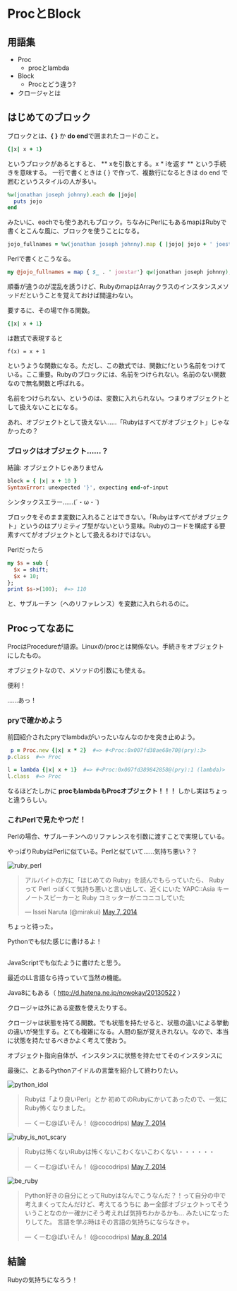 ProcとBlock
====

## 用語集
- Proc
  - procとlambda
- Block
  - Procとどう違う?
- クロージャとは


## はじめてのブロック

ブロックとは、**{ }** か **do end**で囲まれたコードのこと。

```ruby
{|x| x + 1} 
```

というブロックがあるとすると、 ** xを引数とする。x * iを返す ** という手続きを意味する。
一行で書くときは { } で作って、複数行になるときは do end で囲むというスタイルの人が多い。

```ruby
%w(jonathan joseph johnny).each do |jojo|
  puts jojo
end
```

みたいに、eachでも使うあれもブロック。ちなみにPerlにもあるmapはRubyで書くとこんな風に、ブロックを使うことになる。

```ruby
jojo_fullnames = %w(jonathan joseph johnny).map { |jojo| jojo + ' joestar' }
```

Perlで書くとこうなる。

```perl
my @jojo_fullnames = map { $_ . ' joestar'} qw(jonathan joseph johnny);
```

順番が違うのが混乱を誘うけど、RubyのmapはArrayクラスのインスタンスメソッドだということを覚えておけば間違わない。

要するに、その場で作る関数。

```ruby
{|x| x + 1} 
```

は数式で表現すると

```
f(x) = x + 1
```

というような関数になる。ただし、この数式では、関数にfという名前をつけている。ここ重要。Rubyのブロックには、名前をつけられない。名前のない関数なので無名関数と呼ばれる。

名前をつけられない、というのは、変数に入れられない。つまりオブジェクトとして扱えないことになる。

あれ、オブジェクトとして扱えない……「Rubyはすべてがオブジェクト」じゃなかったの？

### ブロックはオブジェクト……？
結論: オブジェクトじゃありません

```ruby
block = { |x| x + 10 }
SyntaxError: unexpected '}', expecting end-of-input
```

シンタックスエラー……(´・ω・`)

ブロックをそのまま変数に入れることはできない。「Rubyはすべてがオブジェクト」というのはプリミティブ型がないという意味。Rubyのコードを構成する要素すべてがオブジェクトとして扱えるわけではない。


Perlだったら
```perl
my $s = sub {
  $x = shift;
  $x + 10;
};
print $s->(100);  #=> 110
```

と、サブルーチン（へのリファレンス）を変数に入れられるのに。

## Procってなあに
ProcはProcedureが語源。Linuxの/procとは関係ない。手続きをオブジェクトにしたもの。


オブジェクトなので、メソッドの引数にも使える。

便利！

……あっ！


### pryで確かめよう

前回紹介されたpryでlambdaがいったいなんなのかを突き止めよう。

```ruby
 p = Proc.new {|x| x * 2}  #=> #<Proc:0x007fd38ae68e70@(pry):3>
p.class  #=> Proc

l = lambda {|x| x + 1}  #=> #<Proc:0x007fd389842858@(pry):1 (lambda)>
l.class  #=> Proc
```

なるほどたしかに **procもlambdaもProcオブジェクト！！！**
しかし実はちょっと違うらしい。


### これPerlで見たやつだ！
Perlの場合、サブルーチンへのリファレンスを引数に渡すことで実現している。

やっぱりRubyはPerlに似ている。Perlと似ていて……気持ち悪い？？

![ruby_perl](https://dl.dropboxusercontent.com/u/17538030/ruby_perl_mirakui.png)

<blockquote class="twitter-tweet" lang="en"><p>アルバイトの方に「はじめての Ruby」を読んでもらっていたら、 Ruby って Perl っぽくて気持ち悪いと言い出して、近くにいた YAPC::Asia キーノートスピーカーと Ruby コミッターがニコニコしていた</p>&mdash; Issei Naruta (@mirakui) <a href="https://twitter.com/mirakui/statuses/463959363913125888">May 7, 2014</a></blockquote>
<script async src="//platform.twitter.com/widgets.js" charset="utf-8"></script>

ちょっと待った。

Pythonでも似た感じに書けるよ！
```python

```


JavaScriptでも似たように書けたと思う。

最近のLL言語なら持っていて当然の機能。

Java8にもある（ http://d.hatena.ne.jp/nowokay/20130522 ）



クロージャは外にある変数を使えたりする。

クロージャは状態を持てる関数。でも状態を持たせると、状態の違いによる挙動の違いが発生する。とても複雑になる。人間の脳が覚えきれない。なので、本当に状態を持たせるべきかよく考えて使おう。

オブジェクト指向自体が、インスタンスに状態を持たせてそのインスタンスに


最後に、とあるPythonアイドルの言葉を紹介して終わりたい。

![python_idol](https://dl.dropboxusercontent.com/u/17538030/python_ruby.png)
<blockquote class="twitter-tweet" lang="en"><p>Rubyは「より良いPerl」とか 初めてのRubyにかいてあったので、一気にRuby怖くなりました。</p>&mdash; くーむ@ぱいそん！ (@cocodrips) <a href="https://twitter.com/cocodrips/statuses/463958394789834752">May 7, 2014</a></blockquote>
<script async src="//platform.twitter.com/widgets.js" charset="utf-8"></script>


![ruby_is_not_scary](https://dl.dropboxusercontent.com/u/17538030/ruby_is_not_scary.png)

<blockquote class="twitter-tweet" lang="en"><p>Rubyは怖くないRubyは怖くないこわくないこわくない・・・・・・</p>&mdash; くーむ@ぱいそん！ (@cocodrips) <a href="https://twitter.com/cocodrips/statuses/463957562740584449">May 7, 2014</a></blockquote>
<script async src="//platform.twitter.com/widgets.js" charset="utf-8"></script>


![be_ruby](https://dl.dropboxusercontent.com/u/17538030/be_ruby.png)

<blockquote class="twitter-tweet" lang="en"><p>Python好きの自分にとってRubyはなんでこうなんだ？！って自分の中で考えまくってたんだけど、考えてるうちに&#10;あー全部オブジェクトってそういうことなのかー確かにそう考えれば気持ちわかるかも…&#10;みたいになったりしてた。&#10;言語を学ぶ時はその言語の気持ちにならなきゃ。</p>&mdash; くーむ@ぱいそん！ (@cocodrips) <a href="https://twitter.com/cocodrips/statuses/464223109789138945">May 8, 2014</a></blockquote>
<script async src="//platform.twitter.com/widgets.js" charset="utf-8"></script>

## 結論
Rubyの気持ちになろう！